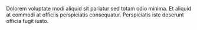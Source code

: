Dolorem voluptate modi aliquid sit pariatur sed totam odio minima. Et aliquid at commodi at officiis perspiciatis consequatur. Perspiciatis iste deserunt officia fugit iusto.